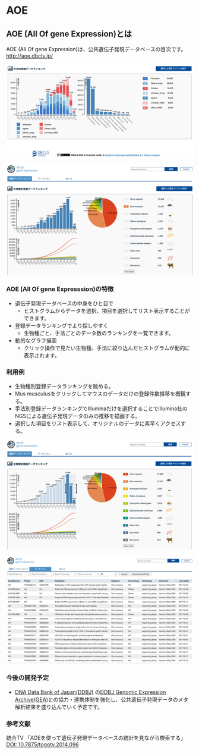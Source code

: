 # AOE

## AOE (All Of gene Expression)とは

AOE (All Of gene Expression)は、公共遺伝子発現データベースの目次です。  
http://aoe.dbcls.jp/

![Fig-1](https://raw.githubusercontent.com/dbcls/website/master/services/images/DBCLSservices_AOE_jp_fig-1_180524.png)  

![Fig-2](https://raw.githubusercontent.com/dbcls/website/master/services/images/DBCLSservices_AOE_jp_fig-2_180524.png)

### AOE (All Of gene Expresssion)の特徴

* 遺伝子発現データベースの中身をひと目で
  - ヒストグラムからデータを選択、項目を選択してリスト表示することができます。
* 登録データランキングでより探しやすく
  - 生物種ごと、手法ごとのデータ数のランキングを一覧できます。
* 動的なグラフ描画
  - クリック操作で見たい生物種、手法に絞り込んだヒストグラムが動的に表示されます。

### 利用例

* 生物種別登録データランキングを眺める。
* Mus musculusをクリックしてマウスのデータだけの登録件数推移を概観する。
* 手法別登録データランキングでIlluminaだけを選択することでIllumina社のNGSによる遺伝子発現データのみの推移を描画する。
* 選択した項目をリスト表示して、オリジナルのデータに素早くアクセスする。

![Fig-3](https://raw.githubusercontent.com/dbcls/website/master/services/images/DBCLSservices_AOE_jp_fig-3_180524.png)  

![Fig-4](https://raw.githubusercontent.com/dbcls/website/master/services/images/DBCLSservices_AOE_jp_fig-4_180524.png)


### 今後の開発予定

* [DNA Data Bank of Japan(DDBJ)](https://www.ddbj.nig.ac.jp/index.html) の[DDBJ Genomic Expression Archive(GEA)](https://www.ddbj.nig.ac.jp/gea/index.html)との協力・連携体制を強化し、公共遺伝子発現データのメタ解析結果を盛り込んでいく予定です。

### 参考文献
統合TV 「AOEを使って遺伝子発現データベースの統計を見ながら検索する」[DOI: 10.7875/togotv.2014.096](http://doi.org/10.7875/togotv.2014.096)

